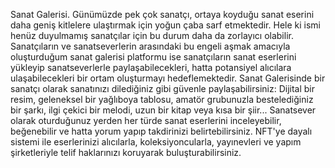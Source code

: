 Sanat Galerisi.
Günümüzde pek çok sanatçı, ortaya koyduğu sanat eserini daha geniş kitlelere ulaştırmak için yoğun çaba sarf etmektedir. Hele ki ismi henüz duyulmamış sanatçılar için bu durum daha da zorlayıcı olabilir. Sanatçıların ve sanatseverlerin arasındaki bu engeli aşmak amacıyla oluşturduğum sanat galerisi platformu ise sanatçıların sanat eserlerini yükleyip sanatseverlerle paylaşabilecekleri, hatta potansiyel alıcılara ulaşabilecekleri bir ortam oluşturmayı hedeflemektedir. 
Sanat Galerisinde bir sanatçı olarak sanatınızı dilediğiniz gibi güvenle paylaşabilirsiniz: Dijital bir resim, geleneksel bir yağlıboya tablosu, amatör grubunuzla bestelediğiniz bir şarkı, ilgi çekici bir melodi, uzun bir kitap veya kısa bir şiir... 
Sanatsever olarak oturduğunuz yerden her türde sanat eserlerini inceleyebilir, beğenebilir ve hatta yorum yapıp takdirinizi belirtebilirsiniz.
NFT'ye dayalı sistemi ile eserlerinizi alıcılarla, koleksiyoncularla, yayınevleri ve yapım şirketleriyle telif haklarınızı koruyarak buluşturabilirsiniz. 
